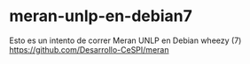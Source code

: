 # meran-unlp-en-debian7
 Esto es un intento de correr Meran UNLP en Debian wheezy (7) https://github.com/Desarrollo-CeSPI/meran
